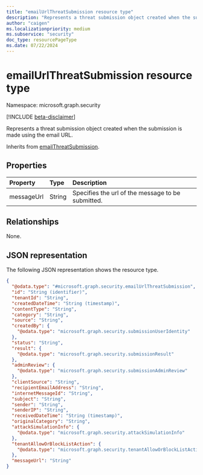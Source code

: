 ```yaml
---
title: "emailUrlThreatSubmission resource type"
description: "Represents a threat submission object created when the submission is made using the email URL."
author: "caigen"
ms.localizationpriority: medium
ms.subservice: "security"
doc_type: resourcePageType
ms.date: 07/22/2024
---
```


# emailUrlThreatSubmission resource type

Namespace: microsoft.graph.security

[!INCLUDE [beta-disclaimer](../../includes/beta-disclaimer.md)]

Represents a threat submission object created when the submission is made using the email URL.

Inherits from [emailThreatSubmission](../resources/security-emailthreatsubmission.md).

## Properties
| Property   | Type   | Description                            |
|:-----------|:-------|:---------------------------------------|
| messageUrl | String | Specifies the url of the message to be submitted. |

## Relationships
None.

## JSON representation
The following JSON representation shows the resource type.
<!-- {
  "blockType": "resource",
  "keyProperty": "id",
  "@odata.type": "microsoft.graph.security.emailUrlThreatSubmission",
  "baseType": "microsoft.graph.security.emailThreatSubmission",
  "openType": false
}
-->
``` json
{
  "@odata.type": "#microsoft.graph.security.emailUrlThreatSubmission",
  "id": "String (identifier)",
  "tenantId": "String",
  "createdDateTime": "String (timestamp)",
  "contentType": "String",
  "category": "String",
  "source": "String",
  "createdBy": {
    "@odata.type": "microsoft.graph.security.submissionUserIdentity"
  },
  "status": "String",
  "result": {
    "@odata.type": "microsoft.graph.security.submissionResult"
  },
  "adminReview": {
    "@odata.type": "microsoft.graph.security.submissionAdminReview"
  },
  "clientSource": "String",
  "recipientEmailAddress": "String",
  "internetMessageId": "String",
  "subject": "String",
  "sender": "String",
  "senderIP": "String",
  "receivedDateTime": "String (timestamp)",
  "originalCategory": "String",
  "attackSimulationInfo": {
    "@odata.type": "microsoft.graph.security.attackSimulationInfo"
  },
  "tenantAllowOrBlockListAction": {
    "@odata.type": "microsoft.graph.security.tenantAllowOrBlockListAction"
  },
  "messageUrl": "String"
}
```

